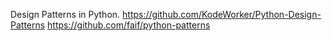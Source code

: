 Design Patterns in Python.
https://github.com/KodeWorker/Python-Design-Patterns
https://github.com/faif/python-patterns
